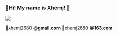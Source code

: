 ### 👋Hi! My name is Xhemj! 👋
![](https://github-readme-stats.vercel.app/api?username=xhemj&show_icons=true)

💬xhemj2680 **@gmail.com**
💬xhemj2680 **@163.com**
<!--
**xhemj/xhemj** is a ✨ _special_ ✨ repository because its `README.md` (this file) appears on your GitHub profile.

Here are some ideas to get you started:

- 🔭 I’m currently working on ...
- 🌱 I’m currently learning ...
- 👯 I’m looking to collaborate on ...
- 🤔 I’m looking for help with ...
- 💬 Ask me about ...
- 📫 How to reach me: ...
- 😄 Pronouns: ...
- ⚡ Fun fact: ...
-->
